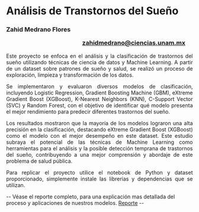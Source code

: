 # Análisis de Transtornos del Sueño
### Zahid Medrano Flores  <p align="right">zahidmedrano@ciencias.unam.mx &emsp;</p>

<p align="justify"> Este proyecto se enfoca en el análisis y la clasificación de trastornos del sueño utilizando técnicas de ciencia de datos y Machine Learning. A partir de un dataset sobre patrones de sueño y salud, se realizó un proceso de exploración, limpieza y transformación de los datos. </p>

<p align="justify"> Se implementaron y evaluaron diversos modelos de clasificación, incluyendo Logistic Regression, Gradient Boosting Machine (GBM), eXtreme Gradient Boost (XGBoost), K-Nearest Neighbors (KNN), C-Support Vector (SVC) y Random Forest, con el objetivo de identificar qué modelo presenta el mejor rendimiento para predecir diferentes trastornos del sueño. </p>

<p align="justify"> Los resultados mostraron que la mayoría de los modelos lograron una alta precisión en la clasificación, destacando eXtreme Gradient Boost (XGBoost) como el modelo con el mejor desempeño en este dataset. Este estudio subraya el potencial de las técnicas de Machine Learning como herramientas para el análisis y la posible detección temprana de trastornos del sueño, contribuyendo a una mejor comprensión y abordaje de este problema de salud pública. </p>

<p align="justify"> Para replicar el proyecto utilice el notebook de Python y dataset proporcionado, simplemente instale las librerias y dependencias que se utilizan. </p>

-- Véase el reporte completo, para una explicación mas detallada del proceso y aplicaciones de nuestros modelos. [Reporte](/Reporte.AnálisisTranstornosSueño.pdf) --
